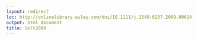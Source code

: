 ```yaml
---
layout: redirect
loc: http://onlinelibrary.wiley.com/doi/10.1111/j.1540-6237.2009.00614.x/abstract
output: html_document
title: Solt2009
---
```

